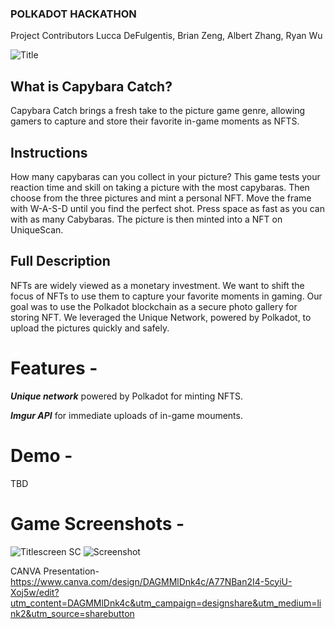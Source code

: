 ### POLKADOT HACKATHON

Project Contributors
Lucca DeFulgentis, Brian Zeng, Albert Zhang, Ryan Wu

![Title](https://github.com/user-attachments/assets/f4158835-d116-493b-b073-8ca587740ea1)

## What is Capybara Catch?

Capybara Catch brings a fresh take to the picture game genre, allowing gamers to capture and store their favorite in-game moments as NFTS.


## Instructions 
How many capybaras can you collect in your picture? This game tests your reaction time and skill on taking a picture with the most capybaras. Then choose from the three pictures and mint a personal NFT.
Move the frame with W-A-S-D until you find the perfect shot. Press space as fast as you can with as many Cabybaras. The picture is then minted into a NFT on UniqueScan.

## Full Description

NFTs are widely viewed as a monetary investment. We want to shift the focus of NFTs to use them to capture your favorite moments in gaming. Our goal was to use the Polkadot blockchain as a secure photo gallery for storing NFT. We leveraged the Unique Network, powered by Polkadot, to upload the pictures quickly and safely. 

# Features - 
***Unique network*** powered by Polkadot for minting NFTS.

***Imgur API*** for immediate uploads of in-game mouments.

# Demo -
TBD


# Game Screenshots -

![Titlescreen SC](https://github.com/user-attachments/assets/d72ebf0b-2d03-444b-aa89-e7105012eff5)
![Screenshot](https://github.com/user-attachments/assets/fa082086-972d-4b1c-8191-c0970c3ca59f)



CANVA Presentation-
https://www.canva.com/design/DAGMMlDnk4c/A77NBan2I4-5cyiU-Xoj5w/edit?utm_content=DAGMMlDnk4c&utm_campaign=designshare&utm_medium=link2&utm_source=sharebutton
